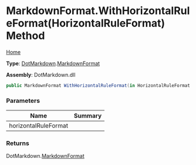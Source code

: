 # MarkdownFormat\.WithHorizontalRuleFormat\(HorizontalRuleFormat\) Method

[Home](../../../README.md)

**Type**: [DotMarkdown](../../README.md)\.[MarkdownFormat](../README.md)

**Assembly**: DotMarkdown\.dll

```csharp
public MarkdownFormat WithHorizontalRuleFormat(in HorizontalRuleFormat horizontalRuleFormat)
```

### Parameters

| Name | Summary |
| ---- | ------- |
| horizontalRuleFormat | |

### Returns

DotMarkdown\.[MarkdownFormat](../README.md)

